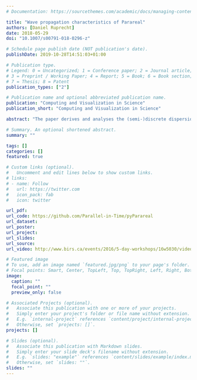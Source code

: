 ```yaml
---
# Documentation: https://sourcethemes.com/academic/docs/managing-content/

title: "Wave propagation characteristics of Parareal"
authors: [Daniel Ruprecht]
date: 2018-05-29
doi: "10.1007/s00791-018-0296-z"

# Schedule page publish date (NOT publication's date).
publishDate: 2019-10-28T14:51:03+01:00

# Publication type.
# Legend: 0 = Uncategorized; 1 = Conference paper; 2 = Journal article;
# 3 = Preprint / Working Paper; 4 = Report; 5 = Book; 6 = Book section;
# 7 = Thesis; 8 = Patent
publication_types: ["2"]

# Publication name and optional abbreviated publication name.
publication: "Computing and Visualization in Science"
publication_short: "Computing and Visualization in Science"

abstract: "The paper derives and analyses the (semi-)discrete dispersion relation of the Parareal parallel-in-time integration method. It investigates Parareal’s wave propagation characteristics with the aim to better understand what causes the well documented stability problems for hyperbolic equations. The analysis shows that the instability is caused by convergence of the amplification factor to the exact value from above for medium to high wave numbers. Phase errors in the coarse propagator are identified as the culprit, which suggests that specifically tailored coarse level methods could provide a remedy."

# Summary. An optional shortened abstract.
summary: ""

tags: []
categories: []
featured: true

# Custom links (optional).
#   Uncomment and edit lines below to show custom links.
# links:
# - name: Follow
#   url: https://twitter.com
#   icon_pack: fab
#   icon: twitter

url_pdf:
url_code: https://github.com/Parallel-in-Time/pyParareal
url_dataset:
url_poster:
url_project:
url_slides:
url_source:
url_video: http://www.birs.ca/events/2016/5-day-workshops/16w5030/videos/watch/201611281030-Ruprecht.html

# Featured image
# To use, add an image named `featured.jpg/png` to your page's folder. 
# Focal points: Smart, Center, TopLeft, Top, TopRight, Left, Right, BottomLeft, Bottom, BottomRight.
image:
  caption: ""
  focal_point: ""
  preview_only: false

# Associated Projects (optional).
#   Associate this publication with one or more of your projects.
#   Simply enter your project's folder or file name without extension.
#   E.g. `internal-project` references `content/project/internal-project/index.md`.
#   Otherwise, set `projects: []`.
projects: []

# Slides (optional).
#   Associate this publication with Markdown slides.
#   Simply enter your slide deck's filename without extension.
#   E.g. `slides: "example"` references `content/slides/example/index.md`.
#   Otherwise, set `slides: ""`.
slides: ""
---
```


